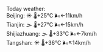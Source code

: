 Today weather:  
Beijing: ☀️   🌡️+25°C 🌬️←11km/h  
Tianjin: 🌫  🌡️+27°C 🌬️←15km/h  
Shijiazhuang: 🌫  🌡️+33°C 🌬️←7km/h  
Tangshan: ☀️   🌡️+36°C 🌬️↖14km/h  
